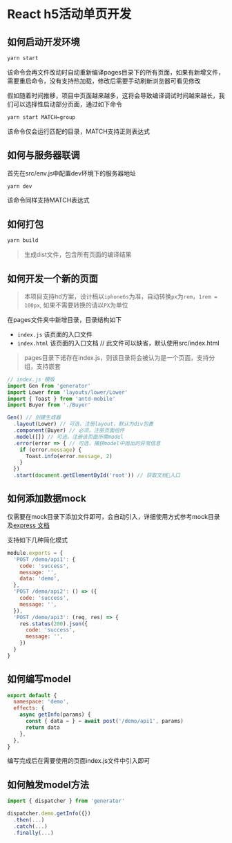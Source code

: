 # React h5活动单页开发

## 如何启动开发环境

```bash
yarn start
```

该命令会再文件改动时自动重新编译pages目录下的所有页面，如果有新增文件，需要重启命令，没有支持热加载，修改后需要手动刷新浏览器可看见修改

假如随着时间推移，项目中页面越来越多，这将会导致编译调试时间越来越长，我们可以选择性启动部分页面，通过如下命令

```bash
yarn start MATCH=group
```

该命令仅会运行匹配的目录，MATCH支持正则表达式

## 如何与服务器联调
首先在src/env.js中配置dev环境下的服务器地址

```bash
yarn dev
```

该命令同样支持MATCH表达式

## 如何打包

```bash
yarn build
```

> 生成dist文件，包含所有页面的编译结果

## 如何开发一个新的页面

> 本项目支持hd方案，设计稿以`iphone6s`为准，自动转换`px`为`rem`，`1rem = 100px`, 如果不需要转换的请以`PX`为单位

在pages文件夹中新增目录，目录结构如下
* `index.js` 该页面的入口文件
* `index.html` 该页面的入口文档 // 此文件可以缺省，默认使用src/index.html

> pages目录下诺存在index.js，则该目录将会被认为是一个页面，支持分组，支持嵌套

```js
// index.js 模版
import Gen from 'generator'
import Lower from 'layouts/lower/Lower'
import { Toast } from 'antd-mobile'
import Buyer from './Buyer'

Gen() // 创建生成器
  .layout(Lower) // 可选，注册layout，默认为div包裹
  .component(Buyer) // 必须，注册页面组件
  .model([]) // 可选，注册该页面所需model
  .error(error => { // 可选，捕获model中抛出的异常信息
    if (error.message) {
      Toast.info(error.message, 2)
    }
  })
  .start(document.getElementById('root')) // 获取文档入口

```

## 如何添加数据mock

仅需要在mock目录下添加文件即可，会自动引入，详细使用方式参考mock目录及[express 文档](http://www.expressjs.com.cn/)

支持如下几种简化模式
```js
module.exports = {
  'POST /demo/api1': {
    code: 'success',
    message: '',
    data: 'demo',
  },
  'POST /demo/api2': () => ({
    code: 'success',
    message: '',
  }),
  'POST /demo/api3': (req, res) => {
    res.status(200).json({
      code: 'success',
      message: '',
    })
  }
}
```

## 如何编写model

```js
export default {
  namespace: 'demo',
  effects: {
    async getInfo(params) {
      const { data = } = await post('/demo/api1', params)
      return data
    },
  },
}
```

编写完成后在需要使用的页面index.js文件中引入即可

## 如何触发model方法

```js
import { dispatcher } from 'generator'

dispatcher.demo.getInfo({})
  .then(...)
  .catch(...)
  .finally(...)
```
